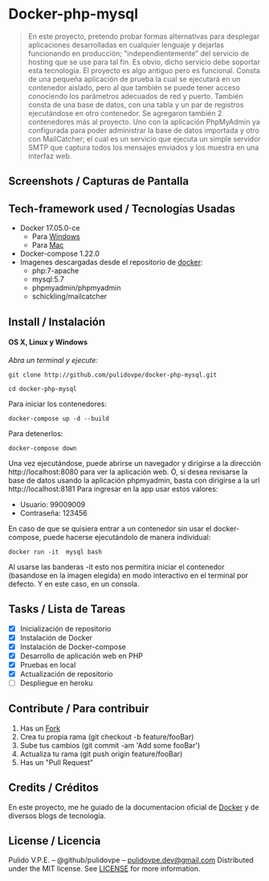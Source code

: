 # Docker-php-mysql

> En este proyecto, pretendo probar formas alternativas para desplegar aplicaciones desarrolladas en cualquier lenguaje y dejarlas funcionando en producción; "independientemente" del servicio de hosting que se use para tal fin. Es obvio, dicho servicio debe soportar esta tecnología.
> El proyecto es algo antiguo pero es funcional. Consta de una pequeña aplicación de prueba la cual se ejecutará en un contenedor aislado, pero al que también se puede tener acceso conociendo los parámetros adecuados de red y puerto. También consta de una base de datos, con una tabla y un par de registros ejecutándose en otro contenedor. Se agregaron también 2 contenedores más al proyecto. Uno con la aplicación PhpMyAdmin ya configurada para poder administrar la base de datos importada y otro con MailCatcher; el cual es un servicio que ejecuta un simple servidor SMTP que captura todos los mensajes enviados y los muestra en una interfaz web.


## Screenshots / Capturas de Pantalla


## Tech-framework used / Tecnologías Usadas
- Docker  17.05.0-ce 
	- Para [Windows](https://docs.docker.com/docker-for-windows/) 
	- Para [Mac](https://docs.docker.com/docker-for-mac/)
- Docker-compose 1.22.0
- Imagenes descargadas desde el repositorio de [docker](https://hub.docker.com):
	- php:7-apache
	- mysql:5.7
	- phpmyadmin/phpmyadmin
	- schickling/mailcatcher

## Install / Instalación
#### OS X, Linux y Windows
*Abra un terminal y ejecute:*
```Shell
git clone http://github.com/pulidovpe/docker-php-mysql.git

cd docker-php-mysql
```
Para iniciar los contenedores:
```Shell
docker-compose up -d --build
```
Para detenerlos:
```Shell
docker-compose down
```

Una vez ejecutándose, puede abrirse un navegador y dirigirse a la dirección http://localhost:8080 para ver la aplicación web. Ó, si desea revisarse la base de datos usando la aplicación phpmyadmin, basta con dirigirse a la url http://localhost:8181
Para ingresar en la app usar estos valores:
- Usuario: 99009009
- Contraseña: 123456

En caso de que se quisiera entrar a un contenedor sin usar el docker-compose, puede hacerse ejecutándolo de manera individual:
```Shell
docker run -it  mysql bash
```
Al usarse las banderas -it esto nos permitira iniciar el contenedor (basandose en la imagen elegida) en modo interactivo en el terminal por defecto. Y en este caso, en un consola.

## Tasks / Lista de Tareas
- [x] Inicialización de repositorio
- [x] Instalación de Docker
- [x] Instalación de Docker-compose
- [x] Desarrollo de aplicación web en PHP
- [x] Pruebas en local
- [x] Actualización de repositorio
- [ ] Despliegue en heroku

<!-- > Se puede ver la app (actualmente en desarrollo) desplegada en [heroku](https://docker-php-mysql.herokuapp.com/) -->

## Contribute / Para contribuir
1. Has un [Fork](https://github.com/pulidovpe/docker-php-mysql/fork)
2. Crea tu propia rama (git checkout -b feature/fooBar)
3. Sube tus cambios (git commit -am 'Add some fooBar')
4. Actualiza tu rama (git push origin feature/fooBar)
5. Has un "Pull Request"

## Credits / Créditos
En este proyecto, me he guiado de la documentacion oficial de [Docker](https://docs.docker.com/compose/) y de diversos blogs de tecnología.

## License / Licencia
Pulido V.P.E. – @github/pulidovpe – pulidovpe.dev@gmail.com
Distributed under the MIT license. See [LICENSE](LICENSE) for more information.
